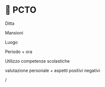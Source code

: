 # 🚧 PCTO

Ditta

Mansioni

Luogo

Periodo + ora

Utilizzo competenze scolastiche

valutazione personale + aspetti positivi negativi

/